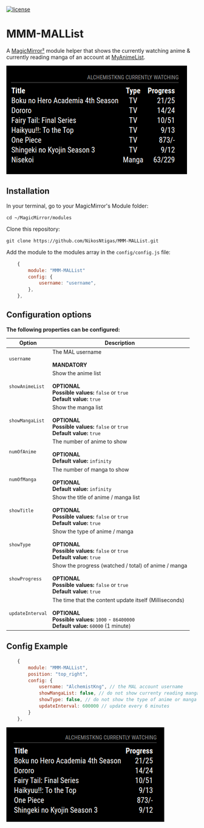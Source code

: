 
[![license](https://img.shields.io/github/license/mashape/apistatus.svg)](https://raw.githubusercontent.com/NikosNtigas/MMM-MALList/master/LICENSE)

# MMM-MALList
A [MagicMirror²](https://magicmirror.builders/) module helper that shows the currently watching anime & currently reading manga of an account at [MyAnimeList](https://myanimelist.net/).

![Example](.github/AnimeMangaList.png)

## Installation
In your terminal, go to your MagicMirror's Module folder:
````
cd ~/MagicMirror/modules
````

Clone this repository:
````
git clone https://github.com/NikosNtigas/MMM-MALList.git
````

Add the module to the modules array in the `config/config.js` file:
````javascript
    {
        module: "MMM-MALList"
        config: {
            username: "username",
        },
    },
````

## Configuration options
**The following properties can be configured:**

| Option                        | Description
| ----------------------------  | -----------
| `username`                    | The MAL username <br><br> **MANDATORY** <br>
| `showAnimeList`               | Show the anime list <br><br> **OPTIONAL** <br> **Possible values:** `false` or `true` <br> **Default value:** `true`
| `showMangaList`               | Show the manga list <br><br> **OPTIONAL** <br> **Possible values:** `false` or `true` <br> **Default value:** `true`
| `numOfAnime`                  | The number of anime to show <br><br> **OPTIONAL** <br> **Default value:** `infinity`
| `numOfManga`                  | The number of manga to show <br><br> **OPTIONAL** <br> **Default value:** `infinity`
| `showTitle`                   | Show the title of anime / manga list <br><br> **OPTIONAL** <br> **Possible values:** `false` or `true` <br> **Default value:** `true`
| `showType`                    | Show the type of anime / manga <br><br> **OPTIONAL** <br> **Possible values:** `false` or `true` <br> **Default value:** `true`
| `showProgress`                | Show the progress (watched / total) of anime / manga <br><br> **OPTIONAL** <br> **Possible values:** `false` or `true` <br> **Default value:** `true`
| `updateInterval`              | The time that the content update itself (Milliseconds) <br><br> **OPTIONAL** <br> **Possible values:** `1000` - `86400000` <br> **Default value:** `60000` (1 minute)

## Config Example
````javascript
    {
        module: "MMM-MALList",
        position: "top_right",
        config: {
            username: "AlchemistKng", // the MAL account username
            showMangaList: false, // do not show currenty reading manga list
            showType: false, // do not show the type of anime or manga
            updateInterval: 600000 // update every 6 minutes
        }
    },
````

![Example](.github/NewConfigAnimeList.png)
